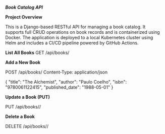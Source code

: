 ***Book Catalog API***

**Project Overview**

This is a Django-based RESTful API for managing a book catalog. It supports full CRUD operations on book records and is containerized using Docker. The application is deployed to a local Kubernetes cluster using Helm and includes a CI/CD pipeline powered by GitHub Actions.


**List All Books**
GET /api/books/

**Add a New Book**

POST /api/books/
Content-Type: application/json

{
  "title": "The Alchemist",
  "author": "Paulo Coelho",
  "isbn": "9780061122415",
  "published_date": "1988-05-01"
}

**Update a Book (PUT)**

PUT /api/books/<id>/

**Delete a Book**

DELETE /api/books/<id>/
